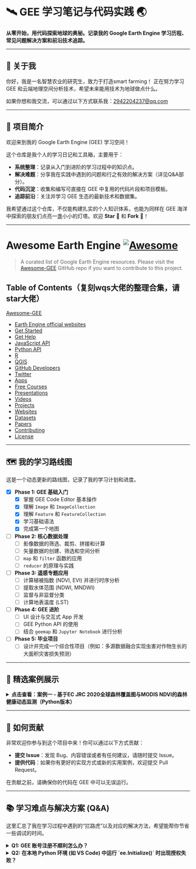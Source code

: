  <h1>
    🛰️ GEE 学习笔记与代码实践 🌏
  </h1>

  <p>
    <strong>从零开始，用代码探索地球的奥秘。记录我的 Google Earth Engine 学习历程、常见问题解决方案和前沿技术追踪。</strong>
  </p>

---
## 👤 关于我

你好，我是一名智慧农业的研究生，致力于打造smart farming！
正在努力学习 GEE 和云端地理空间分析技术，希望未来能用技术为地球做点什么。

如果你想和我交流，可以通过以下方式联系我：2942204237@qq.com

---
## 🚀 项目简介

欢迎来到我的 Google Earth Engine (GEE) 学习空间！

这个仓库是我个人的学习日记和工具箱，主要用于：

* **系统整理**：记录从入门到进阶的学习过程中的知识点。
* **解决难题**：分享我在实践中遇到的问题和行之有效的解决方案（详见Q&A部分）。
* **代码沉淀**：收集和编写可直接在 GEE 中复用的代码片段和项目模板。
* **追踪前沿**：关注并学习 GEE 生态的最新技术和数据集。

我希望通过这个仓库，不仅能构建扎实的个人知识体系，也能为同样在 GEE 海洋中探索的朋友们点亮一盏小小的灯塔。欢迎 **Star** 🌟 和 **Fork** 🍴！

---

# Awesome Earth Engine [![Awesome](https://awesome.re/badge.svg)](https://awesome.re)

> A curated list of Google Earth Engine resources. Please visit the [Awesome-GEE](https://github.com/giswqs/Awesome-GEE) GitHub repo if you want to contribute to this project.

## Table of Contents（复刻wqs大佬的整理合集，请star大佬）
[Awesome-GEE](https://github.com/giswqs/Awesome-GEE)

- [Earth Engine official websites](#earth-engine-official-websites)
- [Get Started](#get-started)
- [Get Help](#get-help)
- [JavaScript API](#javascript-api)
- [Python API](#python-api)
- [R](#r)
- [QGIS](#qgis)
- [GitHub Developers](#github-developers)
- [Twitter](#twitter)
- [Apps](#apps)
- [Free Courses](#free-courses)
- [Presentations](#presentations)
- [Videos](#videos)
- [Projects](#projects)
- [Websites](#websites)
- [Datasets](#datasets)
- [Papers](#papers)
- [Contributing](#contributing)
- [License](#license)

---

## 🗺️ 我的学习路线图

这是一个动态更新的路线图，记录了我的学习计划和进度。

-   [x] **Phase 1: GEE 基础入门**
    -   [x] 掌握 GEE Code Editor 基本操作
    -   [x] 理解 `Image` 和 `ImageCollection`
    -   [x] 理解 `Feature` 和 `FeatureCollection`
    -   [x] 学习基础语法
    -   [x] 完成第一个地图
-   [ ] **Phase 2: 核心数据处理**
    -   [ ] 影像数据的筛选、裁剪、拼接和计算
    -   [ ] 矢量数据的创建、筛选和空间分析
    -   [ ] `map` 和 `filter` 函数的应用
    -   [ ] `reducer` 的原理与实践
-   [ ] **Phase 3: 遥感专题应用**
    -   [ ] 计算植被指数 (NDVI, EVI) 并进行时序分析
    -   [ ] 提取水体范围 (NDWI, MNDWI)
    -   [ ] 监督与非监督分类
    -   [ ] 计算地表温度 (LST)
-   [ ] **Phase 4: GEE 进阶**
    -   [ ] UI 设计与交互式 App 开发
    -   [ ] GEE Python API 的使用
    -   [ ] 结合 `geemap` 和 `Jupyter Notebook` 进行分析
-   [ ] **Phase 5: 毕业项目**
    -   [ ] 设计并完成一个综合性项目（例如：多源数据融合实现虫害对作物生长的大面积灾害损失预测）

---

## 🌟 精选案例展示

<details>
<summary><strong>点击查看：案例一 - 基于EC JRC 2020全球森林覆盖图与MODIS NDVI的森林健康动态监测（Python版本）</strong></summary>

**简介**: 热带雨林生态系统在碳循环、水分调节和生物多样性维系中发挥着关键作用，尤其是在东南亚区域。然而由于农业扩张、城市化、基础设施建设等压力，局部森林区域出现退化甚至破碎化趋势。为此，我们希望：
*获取2020年森林覆盖图，识别研究区域内的森林像元；
*利用MODIS NDVI产品，计算2023年森林区域内的平均植被活力；
*设置 NDVI 阈值（<4000）识别潜在退化森林区域；通过 Python 完成全过程自动化渲染与图例生成。

**核心技术**: `ImageCollection`, `map`, `updateMask`, `filter`

**成果展示** [forest_ndvi.ipynb](https://github.com/Yuanyuan2003/PythonGEE-practical-projects/blob/main/forest_NDVI.png)</details>

---

## 🤝 如何贡献

非常欢迎你参与到这个项目中来！你可以通过以下方式贡献：

* **提交 Issue**：发现 Bug、内容错误或者有任何建议，请随时提交 Issue。
* **提供代码**：如果你有更好的实现方式或新的实用案例，欢迎提交 Pull Request。

在贡献之前，请确保你的代码在 GEE 中可以无误运行。



---

## 📚 学习难点与解决方案 (Q&A)

这里汇总了我在学习过程中遇到的“拦路虎”以及对应的解决方法，希望能帮你节省一些调试的时间。

<details>
<summary><strong>Q1: GEE 账号注册不顺利怎么办？</strong></summary>

**办法**：
*由于网络环境问题，建议使用稳定可靠的科学上网工具进行访问和注册 

</details>

<details>
<summary><strong>Q2: 在本地 Python 环境 (如 VS Code) 中运行 `ee.Initialize()` 时出现授权失败？</strong></summary>

**原因**：
这通常是由于系统用户对 GEE 认证凭证文件夹的写入权限不足导致的。该文件夹通常位于：
**Windows**: `C:\Users\USERNAME\.config\earthengine\credentials`
**Linux**: `/home/USERNAME/.config/earthengine/credentials` 
**MacOS**: `/Users/USERNAME/.config/earthengine/credentials` 

**办法 (以MacOS为例)**：
打开终端，运行以下命令赋予当前用户对该文件夹的所有权，然后再重新执行Python脚本进行授权。
```bash
sudo chown -R $(whoami) ~/.config



## Google Earth Engine 学习难点及解决办法
- 本章节整理了在使用 Google Earth Engine (GEE) 过程中遇到的常见问题及解决方案，帮助您快速上手和解决实际应用中的困难。

## 📋 目录

1. [账号注册问题](#账号注册问题)
2. [本地环境配置](#本地环境配置)
3. [云端编辑器使用](#云端编辑器使用)
4. [地图操作技巧](#地图操作技巧)
5. [数据处理技巧](#数据处理技巧)
6. [高级应用案例](#高级应用案例)
7. [最新技术动态](#最新技术动态)

---

## 🔑 账号注册问题

### 问题描述
无法成功注册或访问 Google Earth Engine 平台

### 解决方案

#### 1. VPN 网络配置
- **推荐工具**: 龙猫云 VPN ([totorocloud.net](https://totorocloud.net))
- **账号信息**: 
  - 邮箱: `你自己的邮箱`
  - 谷歌账号: `你自己的谷歌账号`

#### 2. 注册流程
1. 使用 Google Cloud 平台注册 GEE
2. 利用谷歌学生账号可简化注册流程
3. 完成邮箱验证和权限申请

---

## ⚙️ 本地环境配置

### 问题描述
在本地代码编辑器运行时出现授权问题

### 错误示例
```python
import ee
ee.Authenticate()
ee.Initialize()  # 可能出现权限错误
```

### 解决方案

#### MacOS 系统
```bash
# 修复权限问题
sudo chown -R $(whoami) ~/.config
```

#### 各系统凭证路径
| 操作系统 | 凭证文件路径 |
|---------|-------------|
| Windows | `C:\Users\USERNAME\.config\earthengine\credentials` |
| Linux   | `/home/USERNAME/.config/earthengine/credentials` |
| MacOS   | `/Users/USERNAME/.config/earthengine/credentials` |

#### 完整初始化代码
```python
import ee

# 触发认证流程
ee.Authenticate()

# 初始化库
ee.Initialize(project='你自己的项目')
```

---

## ☁️ 云端编辑器使用

### 可用平台
- [GEE 代码编辑器](https://developers.google.com/earth-engine/guides/playground?hl=zh_CN)
- [Google Colab](https://colab.research.google.com/)

### 推荐学习资源
- **geemap.org**: wqs 开发的 Python 包，包含丰富的学习资源
- 官方文档和社区教程

---

## 🗺️ 地图操作技巧

### 1. 坐标顺序问题
**问题**: `gee.Map(center=[x,y], zoom=, height=)` 参数顺序混淆
**解决**: **纬度在前，经度在后**

### 2. 界面简化
**问题**: 地图界面显示过多控件
**解决**: 
```python
# 隐藏控件
geemap.Map(data_ctrl=False, toolbar_ctrl=False, layer_ctrl=False)
```

### 3. 路径处理问题
**问题**: Windows 系统路径解析错误
**解决**: 使用原始字符串，r"路径"
```python
data_path = r"C:\Users\username\data\gee_files"
```

---

## 📊 数据处理技巧

### 1. 获取数据信息
```python
# 函数后加 .getInfo() 获取信息
dataset_info = image_collection.getInfo()
```

### 2. 数据筛选方法
```python
# 按日期筛选
filtered = collection.filterDate('2025-01-01', '2025-12-31')

# 按属性筛选
pop = fc.filter(ee.Filter.gt('POP_EST', 1e9)) #gt大于
pop = fc.filter(ee.Filter.lt('POP_EST', 1e9)) #lt小于
pop = fc.filter(ee.Filter.eq('NAME', '中国')) #eq等于

# 按云量筛选
clear_images = collection.filter(ee.Filter.lt('CLOUDY_PIXEL_PERCENTAGE', 5))
```

### 3. 获取用户选择区域
```python
# 获取用户在地图上定义的 ROI，利用.user_roi和.getInfo()方法
user_region = Map.user_roi.getInfo()
```

---

## 🎯 高级应用案例

### 案例1: 基于人口筛选国家
```python
# 过滤出人口大于10亿的国家
pop_countries = fc.filter(ee.Filter.gt('POP_EST', 1e9))
# 添加到地图
Map.addLayer(pop_countries, {}, 'High Population Countries')
```

### 案例2: 区域特定分析
```python
# 定义数据路径，替换成你自己的路径
data = "/Users/mayuanyuan/Desktop/gee/chapters/countries.geojson"

# 转换为 Earth Engine 对象，geojson_to_ee()方法
fc = geemap.geojson_to_ee(data)

# 筛选中国区域，filter()方法
china = fc.filter(ee.Filter.eq('NAME', 'China'))

# 处理 Sentinel-2 数据
collection = (
    ee.ImageCollection('COPERNICUS/S2_SR')
    .filterDate('2025-07-01', '2025-08-01')
    .filterBounds(china)
    .filter(ee.Filter.lt('CLOUDY_PIXEL_PERCENTAGE', 5))
)

# 创建中位数合成影像
image = collection.median()

### 可视化参数使用说明
可视化参数用于定义图像在地图上的显示样式，以下是常见参数及使用方法：
- `min` 和 `max`：设置图像显示的最小值和最大值，用于将像素值映射到颜色空间。例如 `min: 0.0` 和 `max: 3000` 表示将像素值 0.0 映射为颜色范围的最小值，3000 映射为最大值。
- `bands`：指定要显示的波段，按顺序排列。例如 `['B4', 'B3', 'B2']` 表示使用红、绿、蓝三个波段合成真彩色图像。

下面是一个可视化参数的使用示例，该参数将用于显示 Sentinel - 2 数据的真彩色图像：
vis_params = {
    'min': 0.0,
    'max': 3000,
    'bands': ['B4', 'B3', 'B2']  # RGB真彩色
}

# 添加到地图
Map.addLayer(image, vis_params, 'Sentinel-2 China')
```

---

## 🚀 最新技术动态

### DeepMind 发布 AlphaEarth 数字孪生
**发布时间**: 2025年7月30日

#### 技术突破
- **高精度网格**: 10米×10米分辨率，每个网格64维嵌入向量
- **数据融合**: 整合20余种数据源（光学、雷达、激光测绘）
- **效率提升**: 存储效率提升16倍，错误率降低24%

#### 应用场景
| 领域 | 应用案例 |
|------|----------|
| **农业监测** | 印度灌溉泄漏识别、巴西大豆干旱风险预测 |
| **气候行动** | 北极海冰90天预测、城市热岛效应量化 |
| **灾害响应** | 山体滑坡预警（89%准确率）、飓风灾害图谱 |
| **生态保护** | 大堡礁0.1℃水温监测、非洲象群迁移追踪 |

#### 行业影响
- 联合国粮农组织、哈佛森林等50+机构采用
- 结合Gemini大模型，支持自然语言查询
- 开放2018-2024年卫星嵌入数据集

---

## 📡 Google 卫星嵌入数据集

### Satellite Embedding V1 数据集
**合作机构**: Google Earth Engine + Google DeepMind

#### 核心特点
- **嵌入向量**: 每个10米像素对应64维时间序列嵌入
- **数据覆盖**: 全球范围，年度更新
- **多源融合**: 光学、雷达、地形、气象数据

#### 数据访问
- **数据集链接**: [Satellite Embedding V1](https://developers.google.com/earth-engine/datasets/catalog/GOOGLE_SATELLITE_EMBEDDING_V1_ANNUAL?hl=zh-cn)

#### 使用示例
```python
import ee
import geemap
ee.Initialize()
dataset = ee.ImageCollection('GOOGLE/SATELLITE_EMBEDDING/V1/ANNUAL')
filtered = dataset.filterDate('2020-01-01', '2020-12-31')
region = ee.Geometry.Rectangle([73.66, 18.15, 135.08, 53.56]) #定义中国区域范围（大致范围）
clipped = filtered.mosaic().clip(region) #裁剪中国区域
vis_params = {
  'bands': ['A00_0', 'A01_0', 'A02_0'],  # 根据数据集说明，选择前三个波段用于可视化，实际使用时可按需调整
  'min': 0,  # 需根据数据分布调试，可通过统计工具获取合理范围
  'max': 100,
}
Map = geemap.Map()
Map.addLayer(clipped, vis_params, 'Satellite Embedding V1')
Map.centerObject(region, 6)
Map
```

---

## 📚 学习资源

### 推荐工具
- **geemap**: Python GEE接口增强包
- **Google Colab**: 免费云端计算环境
- **Jupyter Notebook**: 本地交互式开发

---

## 🔗 相关链接

- [GEE官方文档](https://developers.google.com/earth-engine)
- [geemap文档](https://geemap.org)
- [Google Colab](https://colab.research.google.com)

---

*最后更新: 2025年8月*  

